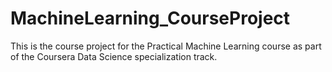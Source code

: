 # MachineLearning_CourseProject

This is the course project for the Practical Machine Learning course as part of the Coursera Data Science specialization track.
